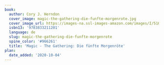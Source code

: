 ```yaml
---
book:
  author: Cory J. Herndon
  cover_image: magic-the-gathering-die-funfte-morgenrote.jpg
  cover_image_url: https://images-na.ssl-images-amazon.com/images/I/51O0g-ENfZL._SX296_BO1,204,203,200_.jpg
  isbn13: '9783833211201'
  language: de
  slug: magic-the-gathering-die-funfte-morgenrote
  spine_color: '#966261'
  title: 'Magic - The Gathering: Die fünfte Morgenröte'
plan:
  date_added: '2020-10-04'
---
```

